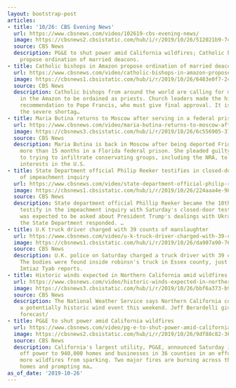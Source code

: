```yaml
---
layout: bootstrap-post
articles:
- title: '10/26: CBS Evening News'
  url: https://www.cbsnews.com/video/102619-cbs-evening-news/
  image: https://cbsnews2.cbsistatic.com/hub/i/r/2019/10/26/512021b9-74d0-40a0-9909-14d132319a84/thumbnail/1200x630/9390715d7ec0366598e9b2de48bc10f6/1026-en-full-1959216-640x360.jpg
  source: CBS News
  description: PG&E to shut power amid California wildfires; Catholic bishops in Amazon
    propose ordination of married deacons.
- title: Catholic bishops in Amazon propose ordination of married deacons
  url: https://www.cbsnews.com/video/catholic-bishops-in-amazon-propose-ordination-of-married-deacons/
  image: https://cbsnews1.cbsistatic.com/hub/i/r/2019/10/26/6483e0f7-2418-4d2e-8ee6-d95a88584bd9/thumbnail/1200x630/adf6fe854d9bc18947bfd659a7d9b1c8/1026-en-priestmarriage-1959208-640x360.jpg
  source: CBS News
  description: Catholic bishops from around the world are calling for married deacons
    in the Amazon to be ordained as priests. Church leaders made the highly controversial
    recommendation to Pope Francis, who must give final approval. It is aimed at easing
    the severe shortag…
- title: Maria Butina returns to Moscow after serving in a federal prison
  url: https://www.cbsnews.com/video/maria-butina-returns-to-moscow-after-serving-in-a-federal-prison/
  image: https://cbsnews3.cbsistatic.com/hub/i/r/2019/10/26/6c556905-377a-4679-a22b-20c85a41451e/thumbnail/1200x630/ab9fce9409a78e6256a2fb9640696910/1026-en-butinareturns-1959203-640x360.jpg
  source: CBS News
  description: Maria Butina is back in Moscow after being deported Friday. She served
    more than 15 months in a Florida federal prison. She pleaded guilty last year
    to trying to infiltrate conservating groups, including the NRA, to promote Russian
    interests in the U.S.
- title: State Department official Philip Reeker testifies in closed-door session
    of impeachment inquiry
  url: https://www.cbsnews.com/video/state-department-official-philip-reeker-testifies-in-closed-door-session-of-impeachment-inquiry/
  image: https://cbsnews1.cbsistatic.com/hub/i/r/2019/10/26/224aaa4e-989f-47fa-8fe1-f622681fc1b3/thumbnail/1200x630/56afb37ca20bab07960068b1f1c958e6/1026-en-trump-tracy-1959190-640x360.jpg
  source: CBS News
  description: State department official Phillip Reeker became the 10th person to
    testify in the impeachment inquiry with Saturday's closed-door testimony. Reeker
    was expected to be asked about President Trump's dealings with Ukraine and how
    the State Department responded. …
- title: U.K truck driver charged with 39 counts of manslaughter
  url: https://www.cbsnews.com/video/u-k-truck-driver-charged-with-39-counts-of-manslaughter/
  image: https://cbsnews1.cbsistatic.com/hub/i/r/2019/10/26/da907a90-7650-45b9-8ccb-c71a5e4fc1d2/thumbnail/1200x630/2da50701ac34a5311c284138e6b96b8d/1026-en-uktruckdeaths-tyab-1959196-640x360.jpg
  source: CBS News
  description: U.K. police on Saturday charged a truck driver with 39 counts of manslaughter.
    The bodies were found inside robinsn's truck in Essex county, just outside London.
    Imtiaz Tyab reports.
- title: Historic winds expected in Northern California amid wildfires
  url: https://www.cbsnews.com/video/historic-winds-expected-in-northern-california-amid-wildfires/
  image: https://cbsnews3.cbsistatic.com/hub/i/r/2019/10/26/bbf6a373-b9fd-4d26-b276-035bbd324d01/thumbnail/1200x630/c29934ccadc1d28ceef40a341b35797a/1026-en-wx-berardelli-1959185-640x360.jpg
  source: CBS News
  description: The National Weather Service says Northern California could experience
    a potentially historic wind event this weekend. Jeff Berardelli gives the latest
    forecast/
- title: PG&E to shut power amid California wildfires
  url: https://www.cbsnews.com/video/pg-e-to-shut-power-amid-california-wildfires/
  image: https://cbsnews2.cbsistatic.com/hub/i/r/2019/10/26/9df88c82-3669-4c57-aebe-29826e2a4739/thumbnail/1200x630/248ad38cd82107749b5883d980c586d3/1026-en-cafires-evans-1959181-640x360.jpg
  source: CBS News
  description: California's largest utility, PG&E, announced Saturday it will shut
    off power to 940,000 homes and businesses in 36 counties in an effort to prevent
    more wildfires from sparking. Two major fires are burning across the state, threatening
    homes and prompting ma…
as_of_date: '2019-10-26'
---
```


